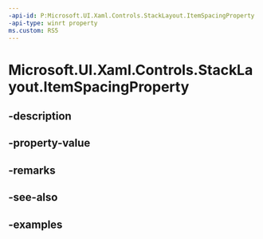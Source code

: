 ```yaml
---
-api-id: P:Microsoft.UI.Xaml.Controls.StackLayout.ItemSpacingProperty
-api-type: winrt property
ms.custom: RS5
---
```


<!-- Property syntax.
public DependencyProperty ItemSpacingProperty { get; }
-->

# Microsoft.UI.Xaml.Controls.StackLayout.ItemSpacingProperty

## -description

## -property-value

## -remarks

## -see-also

## -examples


